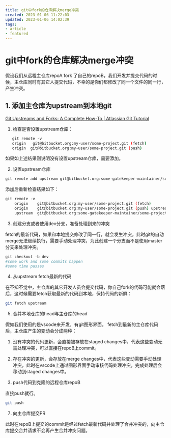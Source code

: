 ```yaml
---
title: git中fork的仓库解决merge冲突
created: 2023-01-06 11:22:03
updated: 2023-01-06 14:02:39
tags: 
- article
- featured
---
```


# git中fork的仓库解决merge冲突

假设我们从远程主仓库repoA fork 了自己的repoB，我们开发并提交代码的时候，主仓库同时有其它人提交代码，不幸的是你们都修改了同一个文件的同一行，产生冲突。

## 1. 添加主仓库为upstream到本地git

[Git Upstreams and Forks: A Complete How-To | Atlassian Git Tutorial](https://www.atlassian.com/git/tutorials/git-forks-and-upstreams)

1. 检查是否设置upstream仓库：

```bash
   git remote -v
   origin   git@bitbucket.org:my-user/some-project.git (fetch)
   origin  git@bitbucket.org:my-user/some-project.git (push)
```

如果如上述结果则说明没有设置upstream仓库，需要添加。

2. 设置upstream仓库

```bash
git remote add upstream git@bitbucket.org:some-gatekeeper-maintainer/some-project.git
```

添加后重新检查结果如下：

```bash
git remote -v
    origin    git@bitbucket.org:my-user/some-project.git (fetch)
    origin    git@bitbucket.org:my-user/some-project.git (push) upstream  git@bitbucket.org:some-gatekeeper-maintainer/some-project.git (fetch)
    upstream  git@bitbucket.org:some-gatekeeper-maintainer/some-project.git (push)
```

3. 创建分支或者使用dev分支，准备处理到来的冲突

fetch的最新代码，如果和本地提交修改了同一行，就会发生冲突，此时git的自动merge无法继续执行，需要手动处理冲突，为此创建一个分支而不是使用master分支来处理冲突。

```bash
git checkout -b dev
#some work and some commits happen
#some time passes
```

4. 从upstream fetch最新的代码

在不知不觉中，主仓库的其它开发人员会提交代码，你自己fork的代码可能就会落后，这时候需要fetch获取最新的代码到本地，保持代码的新鲜：

```bash
git fetch upstream
```

5. 合并本地仓库的head与主仓库的head

假如我们使用的是vscode来开发，有git图形界面。
fetch到最新的主仓库代码后，主仓库产生的变动会分成两种：
1. 没有冲突的代码更新，会直接被存放在staged changes中，代表这些变动无需处理冲突，可以直接在repoB上commit。
2. 存在冲突的更新，会存放在merge changes中，代表这些变动需要手动处理冲突，此时在vscode上通过图形界面手动审核代码处理冲突，完成处理后会移动到staged changes中。

6. push代码到克隆的远程仓库repoB

直接push就行。

```bash
git push
```

7. 向主仓库提交PR

此时在repoB上提交的commit是经过fetch最新代码并处理了合并冲突的，向主仓库提交合并请求不会再产生合并冲突问题。
